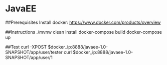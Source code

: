 # JavaEE

##Prerequisites
Install docker: https://www.docker.com/products/overview

##Instructions
./mvnw clean install
docker-compose build
docker-compose up
 
##Test
curl -XPOST $docker_ip:8888/javaee-1.0-SNAPSHOT/app/user/tester
curl $docker_ip:8888/javaee-1.0-SNAPSHOT/app/user/1